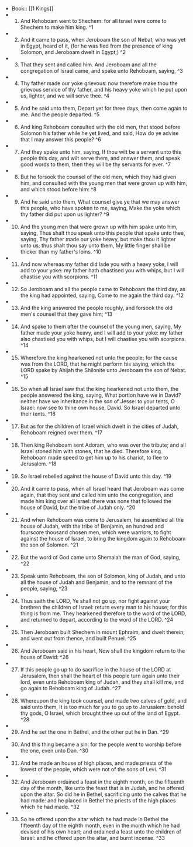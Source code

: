 - Book:: [[1 Kings]]
- 1. And Rehoboam went to Shechem: for all Israel were come to Shechem to make him king. ^1
- 2. And it came to pass, when Jeroboam the son of Nebat, who was yet in Egypt, heard of it, (for he was fled from the presence of king Solomon, and Jeroboam dwelt in Egypt;) ^2
- 3. That they sent and called him. And Jeroboam and all the congregation of Israel came, and spake unto Rehoboam, saying, ^3
- 4. Thy father made our yoke grievous: now therefore make thou the grievous service of thy father, and his heavy yoke which he put upon us, lighter, and we will serve thee. ^4
- 5. And he said unto them, Depart yet for three days, then come again to me. And the people departed. ^5
- 6. And king Rehoboam consulted with the old men, that stood before Solomon his father while he yet lived, and said, How do ye advise that I may answer this people? ^6
- 7. And they spake unto him, saying, If thou wilt be a servant unto this people this day, and wilt serve them, and answer them, and speak good words to them, then they will be thy servants for ever. ^7
- 8. But he forsook the counsel of the old men, which they had given him, and consulted with the young men that were grown up with him, and which stood before him: ^8
- 9. And he said unto them, What counsel give ye that we may answer this people, who have spoken to me, saying, Make the yoke which thy father did put upon us lighter? ^9
- 10. And the young men that were grown up with him spake unto him, saying, Thus shalt thou speak unto this people that spake unto thee, saying, Thy father made our yoke heavy, but make thou it lighter unto us; thus shalt thou say unto them, My little finger shall be thicker than my father's loins. ^10
- 11. And now whereas my father did lade you with a heavy yoke, I will add to your yoke: my father hath chastised you with whips, but I will chastise you with scorpions. ^11
- 12. So Jeroboam and all the people came to Rehoboam the third day, as the king had appointed, saying, Come to me again the third day. ^12
- 13. And the king answered the people roughly, and forsook the old men's counsel that they gave him; ^13
- 14. And spake to them after the counsel of the young men, saying, My father made your yoke heavy, and I will add to your yoke: my father also chastised you with whips, but I will chastise you with scorpions. ^14
- 15. Wherefore the king hearkened not unto the people; for the cause was from the LORD, that he might perform his saying, which the LORD spake by Ahijah the Shilonite unto Jeroboam the son of Nebat. ^15
- 16. So when all Israel saw that the king hearkened not unto them, the people answered the king, saying, What portion have we in David? neither have we inheritance in the son of Jesse: to your tents, O Israel: now see to thine own house, David. So Israel departed unto their tents. ^16
- 17. But as for the children of Israel which dwelt in the cities of Judah, Rehoboam reigned over them. ^17
- 18. Then king Rehoboam sent Adoram, who was over the tribute; and all Israel stoned him with stones, that he died. Therefore king Rehoboam made speed to get him up to his chariot, to flee to Jerusalem. ^18
- 19. So Israel rebelled against the house of David unto this day. ^19
- 20. And it came to pass, when all Israel heard that Jeroboam was come again, that they sent and called him unto the congregation, and made him king over all Israel: there was none that followed the house of David, but the tribe of Judah only. ^20
- 21. And when Rehoboam was come to Jerusalem, he assembled all the house of Judah, with the tribe of Benjamin, an hundred and fourscore thousand chosen men, which were warriors, to fight against the house of Israel, to bring the kingdom again to Rehoboam the son of Solomon. ^21
- 22. But the word of God came unto Shemaiah the man of God, saying, ^22
- 23. Speak unto Rehoboam, the son of Solomon, king of Judah, and unto all the house of Judah and Benjamin, and to the remnant of the people, saying, ^23
- 24. Thus saith the LORD, Ye shall not go up, nor fight against your brethren the children of Israel: return every man to his house; for this thing is from me. They hearkened therefore to the word of the LORD, and returned to depart, according to the word of the LORD. ^24
- 25. Then Jeroboam built Shechem in mount Ephraim, and dwelt therein; and went out from thence, and built Penuel. ^25
- 26. And Jeroboam said in his heart, Now shall the kingdom return to the house of David: ^26
- 27. If this people go up to do sacrifice in the house of the LORD at Jerusalem, then shall the heart of this people turn again unto their lord, even unto Rehoboam king of Judah, and they shall kill me, and go again to Rehoboam king of Judah. ^27
- 28. Whereupon the king took counsel, and made two calves of gold, and said unto them, It is too much for you to go up to Jerusalem: behold thy gods, O Israel, which brought thee up out of the land of Egypt. ^28
- 29. And he set the one in Bethel, and the other put he in Dan. ^29
- 30. And this thing became a sin: for the people went to worship before the one, even unto Dan. ^30
- 31. And he made an house of high places, and made priests of the lowest of the people, which were not of the sons of Levi. ^31
- 32. And Jeroboam ordained a feast in the eighth month, on the fifteenth day of the month, like unto the feast that is in Judah, and he offered upon the altar. So did he in Bethel, sacrificing unto the calves that he had made: and he placed in Bethel the priests of the high places which he had made. ^32
- 33. So he offered upon the altar which he had made in Bethel the fifteenth day of the eighth month, even in the month which he had devised of his own heart; and ordained a feast unto the children of Israel: and he offered upon the altar, and burnt incense. ^33
